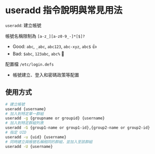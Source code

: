 # useradd 指令說明與常見用法

`useradd`: 建立帳號

帳號名稱限制為 `[a-z_][a-z0-9_-]*[$]?`

- Good: `abc`, `_abc`, `abc123`, `abc-xyz`, `abc$` 👍
- Bad: `$abc`, `123abc`, `abc%` 🙅

配置檔 `/etc/login.defs`

- 帳號建立、登入和密碼政策等配置

## 使用方式

```sh
# 建立帳號
useradd {username}
# 加入到特定單一群組
useradd -g {groupname or groupid} {username}
# 加入到特定群組列表
useradd -G {group1-name or group1-id},{group2-name or group2-id}
# 指定 UID
useradd -u {uid} {username}
# 同時建立與帳號名稱相同的群組，並加入至該群組
useradd -U {username}
```
